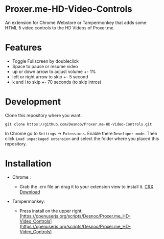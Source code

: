 Proxer.me-HD-Video-Controls
========
An extension for Chrome Webstore or Tampermonkey that adds some HTML 5 video controls to the HD Videos of Proxer.me.

Features
========
- Toggle Fullscreen by doubleclick
- Space to pause or resume video
- up or down arrow to adjust volume +- 1%
- left or right arrow to skip  +- 5 second
- k and l to skip +- 70 seconds (to skip intros)

Development
============
Clone this repository where you want.
```
git clone https://github.com/Desnoo/Proxer.me-HD-Video-Controls.git
```
In Chrome go to `Settings` -> `Extensions`. Enable there `Developer mode`. Then click `Load unpackaged extension` and select the folder where you placed this repository.

Installation
============
- Chrome : 
    - Grab the .crx file an drag it to your extension view to install it. [CRX Download](https://github.com/Desnoo/Proxer.me-HD-Video-Controls/releases/download/v1.0/Proxer.me-HD-Video-Controls.crx)

- Tampermonkey: 
    - Press install on the upper right:  [https://openuserjs.org/scripts/Desnoo/Proxer.me_HD-Video_Controls](https://openuserjs.org/scripts/Desnoo/Proxer.me_HD-Video_Controls)

